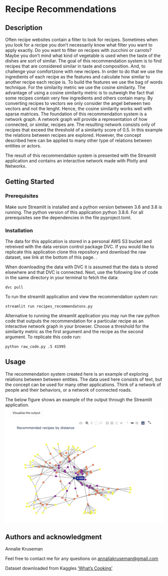# Recipe Recommendations

## Description


Often recipe websites contain a filter to look for recipes. Sometimes
when you look for a recipe you don’t necessarily know what filter you
want to apply exactly. Do you want to filter on recipes with zucchini or
carrots? Maybe you don’t mind what kind of vegetable is used when the
taste of the dishes are sort of similar. The goal of this recommendation
system is to find recipes that are considered similar in taste and
composition. And, to challenge your comfortzone with new recipes. In
order to do that we use the ingredients of each recipe as the features
and calculate how similar to another recipe each recipe is. To build the
features we use the bag of words technique. For the similarity metric we
use the cosine similarity. The advantage of using a cosine similarity
metric is to outweigh the fact that some recipes contain very few
ingredients and others contain many. By converting recipes to vectors we
only consider the angel between two vectors and not the lenght. Hence,
the cosine similarity works well with sparse matrices. The foundation of
this recommendation system is a network graph. A network graph will
provide a representation of how connected, or similar, recipes are. The
resulting network consists only of recipes that exceed the threshold of
a similarity score of 0.5. In this example the relations between recipes
are explored. However, the concept described here can be applied to many
other type of relations between entities or actors.

The result of this recommendation system is presented with the Streamlit
application and contains an interactive network made with Plotly and
Networkx.

## Getting Started

### Prerequisites

Make sure Streamlit is installed and a python version between 3.6 and
3.8 is running. The python version of this application python 3.8.6. For
all prerequisites see the dependencies in the file pyproject.toml.

### Installation

The data for this application is stored in a personal AWS S3 bucket and retreived with the data version control package DVC. If you would like to replicate this application clone this repository and download the raw dataset, see link at the bottom of this page. . 

When downloading the data with DVC it is assumed that the data is stored elsewhere and that DVC is connected. Next, use the following line of code in the same directory in your terminal to fetch the data:

```
dvc pull
```

To run the streamlit application and view the recommendation system run:

```
streamlit run recipes_recommendatons.py
```

Alternative to running the streamlit application you may run the raw python code that outputs the recommendation for a particular recipe as an interactive network graph in your browser.
Choose a threshold for the similarity metric as the first argument and the recipe as the second argument.
To replicate this code run:

```
python raw_code.py .5 41995
```

## Usage

The recommendation system created here is an example of exploring
relations between between entities. The data used here consists of text,
but the concept can be used for many other applications. Think of a
network of people and their behaviors, or a network of connected roads.

The below figure shows an example of the output through the Streamlit application.
![Recipe Recommendation Network example](https://github.com/annalieNK/Recipe-Recommendations/blob/main/example.png?raw=true)

## Authors and acknowledgment

Annalie Kruseman
 
Feel free to contact me for any questions on annaliakruseman@gmail.com 

Dataset downloaded from Kaggles [‘What’s Cooking’](https://www.kaggle.com/c/whats-cooking/data) 